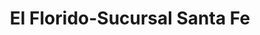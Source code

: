 ---
title: "El Florido-Sucursal Santa Fe"
url: /tijuana/el-florido-sucursal-santa-fe/
shop: Lebensmittel
---